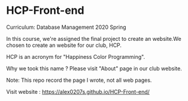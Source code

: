 # HCP-Front-end
Curriculum: Database Management 2020 Spring </br>

In this course, we're assigned the final project to create an website.We chosen to create an website for our club, HCP.</br>

HCP is an acronym for "Happiness Color Programming".</br>

Why we took this name ? Please visit "About" page in our club website.</br>

Note: This repo record the page I wrote, not all web pages.

Visit website : https://alex0207s.github.io/HCP-Front-end/
